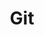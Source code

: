 ---
title: "Git"
svg: "<svg xmlns='http://www.w3.org/2000/svg' x='0px' y='0px'
width='63px' height='63px' class='text-white-dark hover:text-primary-light fill-current transition-[opacity_.5s,color_.5s]'
viewBox='0 0 50 50'>
<path d='M 46.792969 22.089844 L 27.910156 3.207031 C 27.109375 2.402344 26.054688 2 25 2 C 23.945313 2 22.890625 2.402344 22.089844 3.207031 L 18.355469 6.941406 L 22.976563 11.5625 C 24.511719 10.660156 26.511719 10.855469 27.828125 12.171875 C 29.144531 13.488281 29.335938 15.488281 28.433594 17.019531 L 32.976563 21.5625 C 34.511719 20.660156 36.511719 20.855469 37.828125 22.171875 C 39.390625 23.734375 39.390625 26.265625 37.828125 27.828125 C 36.265625 29.390625 33.734375 29.390625 32.171875 27.828125 C 30.855469 26.511719 30.660156 24.511719 31.5625 22.976563 L 27.019531 18.433594 C 26.695313 18.625 26.355469 18.765625 26 18.855469 L 26 31.140625 C 27.722656 31.585938 29 33.136719 29 35 C 29 37.210938 27.210938 39 25 39 C 22.789063 39 21 37.210938 21 35 C 21 33.136719 22.277344 31.585938 24 31.140625 L 24 18.855469 C 23.332031 18.683594 22.695313 18.351563 22.171875 17.828125 C 20.855469 16.511719 20.664063 14.511719 21.566406 12.980469 L 16.941406 8.355469 L 3.207031 22.089844 C 1.597656 23.695313 1.597656 26.304688 3.207031 27.910156 L 22.089844 46.792969 C 22.890625 47.597656 23.945313 48 25 48 C 26.054688 48 27.109375 47.597656 27.910156 46.792969 L 46.792969 27.910156 C 48.402344 26.304688 48.402344 23.695313 46.792969 22.089844 Z'></path>
</svg>"
radius: 35
category: "Framework"
---